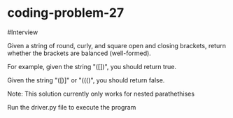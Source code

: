 # coding-problem-27
#Interview

Given a string of round, curly, and square open and closing brackets, return whether the brackets are balanced (well-formed).

For example, given the string "([])[]({})", you should return true.

Given the string "([)]" or "((()", you should return false.

Note: This solution currently only works for nested parathethises

Run the driver.py file to execute the program
